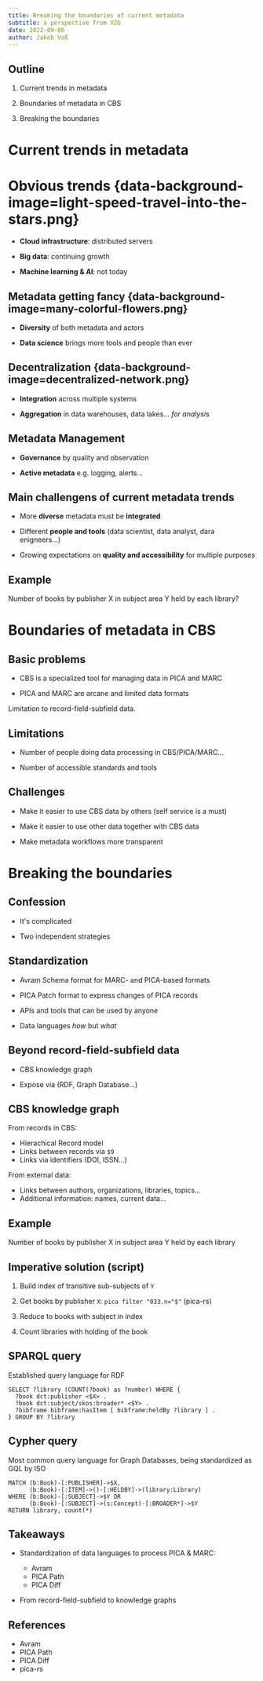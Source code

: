 ```yaml
---
title: Breaking the boundaries of current metadata
subtitle: a perspective from VZG
date: 2022-09-06
author: Jakob Voß
---
```


## Outline

1. Current trends in metadata

2. Boundaries of metadata in CBS

3. Breaking the boundaries

# Current trends in metadata

# Obvious trends {data-background-image=light-speed-travel-into-the-stars.png}

- **Cloud infrastructure**: distributed servers

- **Big data**: continuing growth

- **Machine learning & AI**: not today

## Metadata getting fancy {data-background-image=many-colorful-flowers.png}

- **Diversity** of both metadata and actors

- **Data science** brings more tools and people than ever

## Decentralization {data-background-image=decentralized-network.png}

- **Integration** across multiple systems

- **Aggregation** in data warehouses, data lakes... *for analysis*

## Metadata Management

- **Governance** by quality and observation

- **Active metadata** e.g. logging, alerts...

## Main challengens of current metadata trends

- More **diverse** metadata must be **integrated**

- Different **people and tools** (data scientist, data analyst, dara enigneers...)

- Growing expectations on **quality and accessibility** for multiple purposes

## Example

Number of books by publisher X in subject area Y held by each library?

# Boundaries of metadata in CBS

## Basic problems

- CBS is a specialized tool for managing data in PICA and MARC

- PICA and MARC are arcane and limited data formats

Limitation to record-field-subfield data.

## Limitations

- Number of people doing data processing in CBS/PICA/MARC...

- Number of accessible standards and tools

## Challenges

- Make it easier to use CBS data by others (self service is a must)

- Make it easier to use other data together with CBS data

- Make metadata workflows more transparent

# Breaking the boundaries

## Confession

- It's complicated

- Two independent strategies

## Standardization

- Avram Schema format for MARC- and PICA-based formats

- PICA Patch format to express changes of PICA records

- APIs and tools that can be used by anyone

- Data languages *how* but *what*

## Beyond record-field-subfield data

- CBS knowledge graph

- Expose via (RDF, Graph Database...)

## CBS knowledge graph

From records in CBS:

- Hierachical Record model
- Links between records via `$9`
- Links via identifiers (DOI, ISSN...)

From external data:

- Links between authors, organizations, libraries, topics...
- Additional information: names, current data...

## Example

Number of books by publisher X in subject area Y held by each library

## Imperative solution (script)

1. Build index of transitive sub-subjects of `Y`

2. Get books by publisher `X`:
  `pica filter "033.n="$"` (pica-rs)

3. Reduce to books with subject in index

4. Count libraries with holding of the book

## SPARQL query

Established query language for RDF

~~~sparql
SELECT ?library (COUNT(?book) as ?number) WHERE {
  ?book dct:publisher <$X> .
  ?book dct:subject/skos:broader* <$Y> .
  ?bibframe bibframe:hasItem [ bibframe:heldBy ?library ] .
} GROUP BY ?library
~~~

## Cypher query

Most common query language for Graph Databases, being standardized as GQL by ISO

~~~
MATCH (b:Book)-[:PUBLISHER]->$X,
      (b:Book)-[:ITEM]->()-[:HELDBY]->(library:Library)
WHERE (b:Book)-[:SUBJECT]->$Y OR
      (b:Book)-[:SUBJECT]->(s:Concept)-[:BROADER*]->$Y
RETURN library, count(*)
~~~

## Takeaways

- Standardization of data languages to process PICA & MARC:
    - Avram
    - PICA Path
    - PICA Diff

- From record-field-subfield to knowledge graphs

## References

- Avram
- PICA Path
- PICA Diff
- pica-rs

